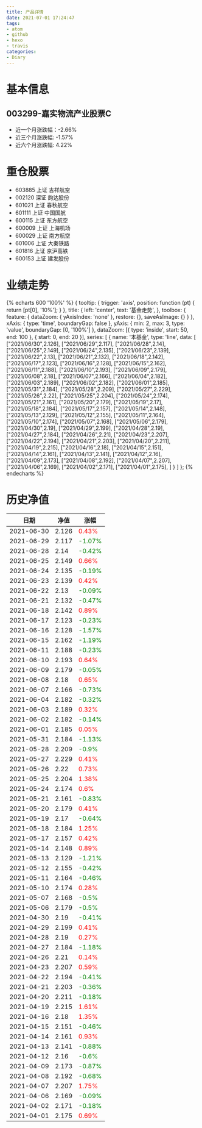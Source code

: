 ```yaml
---
title: 产品详情
date: 2021-07-01 17:24:47
tags:
- atom
- github
- hexo
- travis
categories:
- Diary
---
```


# 基本信息
## 003299-嘉实物流产业股票C
- 近一个月涨跌幅：-2.66%
- 近三个月涨跌幅: -1.57%
- 近六个月涨跌幅: 4.22%

# 重仓股票
- 603885 上证 吉祥航空
- 002120 深证 韵达股份
- 601021 上证 春秋航空
- 601111 上证 中国国航
- 600115 上证 东方航空
- 600009 上证 上海机场
- 600029 上证 南方航空
- 601006 上证 大秦铁路
- 601816 上证 京沪高铁
- 600153 上证 建发股份
# 业绩走势

{% echarts 600 '100%' %}
{
  tooltip: {
        trigger: 'axis',
        position: function (pt) {
            return [pt[0], '10%'];
        }
    },
    title: {
        left: 'center',
        text: '基金走势',
    },
    toolbox: {
        feature: {
            dataZoom: {
                yAxisIndex: 'none'
            },
            restore: {},
            saveAsImage: {}
        }
    },
    xAxis: {
        type: 'time',
        boundaryGap: false
    },
    yAxis: {
        min: 2,
        max: 3,
        type: 'value',
        boundaryGap: [0, '100%']
    },
    dataZoom: [{
        type: 'inside',
        start: 50,
        end: 100
    }, {
        start: 0,
        end: 20
    }],
    series: [
        {
            name: '本基金',
            type: 'line',
            data: [
["2021/06/30",2.126],
["2021/06/29",2.117],
["2021/06/28",2.14],
["2021/06/25",2.149],
["2021/06/24",2.135],
["2021/06/23",2.139],
["2021/06/22",2.13],
["2021/06/21",2.132],
["2021/06/18",2.142],
["2021/06/17",2.123],
["2021/06/16",2.128],
["2021/06/15",2.162],
["2021/06/11",2.188],
["2021/06/10",2.193],
["2021/06/09",2.179],
["2021/06/08",2.18],
["2021/06/07",2.166],
["2021/06/04",2.182],
["2021/06/03",2.189],
["2021/06/02",2.182],
["2021/06/01",2.185],
["2021/05/31",2.184],
["2021/05/28",2.209],
["2021/05/27",2.229],
["2021/05/26",2.22],
["2021/05/25",2.204],
["2021/05/24",2.174],
["2021/05/21",2.161],
["2021/05/20",2.179],
["2021/05/19",2.17],
["2021/05/18",2.184],
["2021/05/17",2.157],
["2021/05/14",2.148],
["2021/05/13",2.129],
["2021/05/12",2.155],
["2021/05/11",2.164],
["2021/05/10",2.174],
["2021/05/07",2.168],
["2021/05/06",2.179],
["2021/04/30",2.19],
["2021/04/29",2.199],
["2021/04/28",2.19],
["2021/04/27",2.184],
["2021/04/26",2.21],
["2021/04/23",2.207],
["2021/04/22",2.194],
["2021/04/21",2.203],
["2021/04/20",2.211],
["2021/04/19",2.215],
["2021/04/16",2.18],
["2021/04/15",2.151],
["2021/04/14",2.161],
["2021/04/13",2.141],
["2021/04/12",2.16],
["2021/04/09",2.173],
["2021/04/08",2.192],
["2021/04/07",2.207],
["2021/04/06",2.169],
["2021/04/02",2.171],
["2021/04/01",2.175],
]
        }
    ]
};
{% endecharts %}

# 历史净值

| 日期 | 净值 | 涨幅 |
| --- | --- | --- |
|2021-06-30|2.126|<font color=red>0.43%</font>|
|2021-06-29|2.117|<font color=green>-1.07%</font>|
|2021-06-28|2.14|<font color=green>-0.42%</font>|
|2021-06-25|2.149|<font color=red>0.66%</font>|
|2021-06-24|2.135|<font color=green>-0.19%</font>|
|2021-06-23|2.139|<font color=red>0.42%</font>|
|2021-06-22|2.13|<font color=green>-0.09%</font>|
|2021-06-21|2.132|<font color=green>-0.47%</font>|
|2021-06-18|2.142|<font color=red>0.89%</font>|
|2021-06-17|2.123|<font color=green>-0.23%</font>|
|2021-06-16|2.128|<font color=green>-1.57%</font>|
|2021-06-15|2.162|<font color=green>-1.19%</font>|
|2021-06-11|2.188|<font color=green>-0.23%</font>|
|2021-06-10|2.193|<font color=red>0.64%</font>|
|2021-06-09|2.179|<font color=green>-0.05%</font>|
|2021-06-08|2.18|<font color=red>0.65%</font>|
|2021-06-07|2.166|<font color=green>-0.73%</font>|
|2021-06-04|2.182|<font color=green>-0.32%</font>|
|2021-06-03|2.189|<font color=red>0.32%</font>|
|2021-06-02|2.182|<font color=green>-0.14%</font>|
|2021-06-01|2.185|<font color=red>0.05%</font>|
|2021-05-31|2.184|<font color=green>-1.13%</font>|
|2021-05-28|2.209|<font color=green>-0.9%</font>|
|2021-05-27|2.229|<font color=red>0.41%</font>|
|2021-05-26|2.22|<font color=red>0.73%</font>|
|2021-05-25|2.204|<font color=red>1.38%</font>|
|2021-05-24|2.174|<font color=red>0.6%</font>|
|2021-05-21|2.161|<font color=green>-0.83%</font>|
|2021-05-20|2.179|<font color=red>0.41%</font>|
|2021-05-19|2.17|<font color=green>-0.64%</font>|
|2021-05-18|2.184|<font color=red>1.25%</font>|
|2021-05-17|2.157|<font color=red>0.42%</font>|
|2021-05-14|2.148|<font color=red>0.89%</font>|
|2021-05-13|2.129|<font color=green>-1.21%</font>|
|2021-05-12|2.155|<font color=green>-0.42%</font>|
|2021-05-11|2.164|<font color=green>-0.46%</font>|
|2021-05-10|2.174|<font color=red>0.28%</font>|
|2021-05-07|2.168|<font color=green>-0.5%</font>|
|2021-05-06|2.179|<font color=green>-0.5%</font>|
|2021-04-30|2.19|<font color=green>-0.41%</font>|
|2021-04-29|2.199|<font color=red>0.41%</font>|
|2021-04-28|2.19|<font color=red>0.27%</font>|
|2021-04-27|2.184|<font color=green>-1.18%</font>|
|2021-04-26|2.21|<font color=red>0.14%</font>|
|2021-04-23|2.207|<font color=red>0.59%</font>|
|2021-04-22|2.194|<font color=green>-0.41%</font>|
|2021-04-21|2.203|<font color=green>-0.36%</font>|
|2021-04-20|2.211|<font color=green>-0.18%</font>|
|2021-04-19|2.215|<font color=red>1.61%</font>|
|2021-04-16|2.18|<font color=red>1.35%</font>|
|2021-04-15|2.151|<font color=green>-0.46%</font>|
|2021-04-14|2.161|<font color=red>0.93%</font>|
|2021-04-13|2.141|<font color=green>-0.88%</font>|
|2021-04-12|2.16|<font color=green>-0.6%</font>|
|2021-04-09|2.173|<font color=green>-0.87%</font>|
|2021-04-08|2.192|<font color=green>-0.68%</font>|
|2021-04-07|2.207|<font color=red>1.75%</font>|
|2021-04-06|2.169|<font color=green>-0.09%</font>|
|2021-04-02|2.171|<font color=green>-0.18%</font>|
|2021-04-01|2.175|<font color=red>0.69%</font>|
